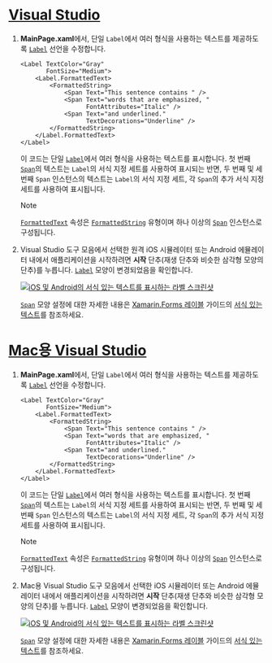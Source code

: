 # <a name="visual-studiotabvswin"></a>[Visual Studio](#tab/vswin)

1. **MainPage.xaml**에서, 단일 `Label`에서 여러 형식을 사용하는 텍스트를 제공하도록 [`Label`](xref:Xamarin.Forms.Label) 선언을 수정합니다.

    ```xaml
    <Label TextColor="Gray"
           FontSize="Medium">
        <Label.FormattedText>
            <FormattedString>
                <Span Text="This sentence contains " />
                <Span Text="words that are emphasized, "
                      FontAttributes="Italic" />
                <Span Text="and underlined."
                      TextDecorations="Underline" />
            </FormattedString>
        </Label.FormattedText>
    </Label>
    ```

    이 코드는 단일 [`Label`](xref:Xamarin.Forms.Label)에서 여러 형식을 사용하는 텍스트를 표시합니다. 첫 번째 [`Span`](xref:Xamarin.Forms.Span)의 텍스트는 `Label`의 서식 지정 세트를 사용하여 표시되는 반면, 두 번째 및 세 번째 `Span` 인스턴스의 텍스트는 `Label`의 서식 지정 세트, 각 `Span`의 추가 서식 지정 세트를 사용하여 표시됩니다.

    > [!NOTE]
    > [`FormattedText`](xref:Xamarin.Forms.Label.FormattedText) 속성은 [`FormattedString`](xref:Xamarin.Forms.FormattedString) 유형이며 하나 이상의 [`Span`](xref:Xamarin.Forms.Span) 인스턴스로 구성됩니다.

1. Visual Studio 도구 모음에서 선택한 원격 iOS 시뮬레이터 또는 Android 에뮬레이터 내에서 애플리케이션을 시작하려면 **시작** 단추(재생 단추와 비슷한 삼각형 모양의 단추)를 누릅니다. [`Label`](xref:Xamarin.Forms.Label) 모양이 변경되었음을 확인합니다.

    [![iOS 및 Android의 서식 있는 텍스트를 표시하는 라벨 스크린샷](../images/label-formatted-text.png "서식 있는 텍스트를 사용한 레이블")](../images/label-formatted-text-large.png#lightbox "서식 있는 텍스트를 사용한 레이블")

    [`Span`](xref:Xamarin.Forms.Span) 모양 설정에 대한 자세한 내용은 [Xamarin.Forms 레이블](~/xamarin-forms/user-interface/text/label.md) 가이드의 [서식 있는 텍스트](~/xamarin-forms/user-interface/text/label.md#formatted-text)를 참조하세요.

# <a name="visual-studio-for-mactabvsmac"></a>[Mac용 Visual Studio](#tab/vsmac)

1. **MainPage.xaml**에서, 단일 `Label`에서 여러 형식을 사용하는 텍스트를 제공하도록 [`Label`](xref:Xamarin.Forms.Label) 선언을 수정합니다.

    ```xaml
    <Label TextColor="Gray"
           FontSize="Medium">
        <Label.FormattedText>
            <FormattedString>
                <Span Text="This sentence contains " />
                <Span Text="words that are emphasized, "
                      FontAttributes="Italic" />
                <Span Text="and underlined."
                      TextDecorations="Underline" />
            </FormattedString>
        </Label.FormattedText>
    </Label>
    ```

    이 코드는 단일 [`Label`](xref:Xamarin.Forms.Label)에서 여러 형식을 사용하는 텍스트를 표시합니다. 첫 번째 [`Span`](xref:Xamarin.Forms.Span)의 텍스트는 `Label`의 서식 지정 세트를 사용하여 표시되는 반면, 두 번째 및 세 번째 `Span` 인스턴스의 텍스트는 `Label`의 서식 지정 세트, 각 `Span`의 추가 서식 지정 세트를 사용하여 표시됩니다.

    > [!NOTE]
    > [`FormattedText`](xref:Xamarin.Forms.Label.FormattedText) 속성은 [`FormattedString`](xref:Xamarin.Forms.FormattedString) 유형이며 하나 이상의 [`Span`](xref:Xamarin.Forms.Span) 인스턴스로 구성됩니다.

1. Mac용 Visual Studio 도구 모음에서 선택한 iOS 시뮬레이터 또는 Android 에뮬레이터 내에서 애플리케이션을 시작하려면 **시작** 단추(재생 단추와 비슷한 삼각형 모양의 단추)를 누릅니다. [`Label`](xref:Xamarin.Forms.Label) 모양이 변경되었음을 확인합니다.

    [![iOS 및 Android의 서식 있는 텍스트를 표시하는 라벨 스크린샷](../images/label-formatted-text.png "서식 있는 텍스트를 사용한 레이블")](../images/label-formatted-text-large.png#lightbox "서식 있는 텍스트를 사용한 레이블")

    [`Span`](xref:Xamarin.Forms.Span) 모양 설정에 대한 자세한 내용은 [Xamarin.Forms 레이블](~/xamarin-forms/user-interface/text/label.md) 가이드의 [서식 있는 텍스트](~/xamarin-forms/user-interface/text/label.md#formatted-text)를 참조하세요.
